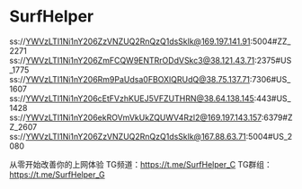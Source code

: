 # SurfHelper

ss://YWVzLTI1Ni1nY206ZzVNZUQ2RnQzQ1dsSklk@169.197.141.91:5004#ZZ_2271
ss://YWVzLTI1Ni1nY206ZmFCQW9ENTRrODdVSkc3@38.121.43.71:2375#US_1775
ss://YWVzLTI1Ni1nY206Rm9PaUdsa0FBOXlQRUdQ@38.75.137.71:7306#US_1607
ss://YWVzLTI1Ni1nY206cEtFVzhKUEJ5VFZUTHRN@38.64.138.145:443#US_1428
ss://YWVzLTI1Ni1nY206ekROVmVkUkZQUWV4Rzl2@169.197.143.157:6379#ZZ_2607
ss://YWVzLTI1Ni1nY206ZzVNZUQ2RnQzQ1dsSklk@167.88.63.71:5004#US_2080

从零开始改善你的上网体验
TG频道：https://t.me/SurfHelper_C
TG群组：https://t.me/SurfHelper_G
